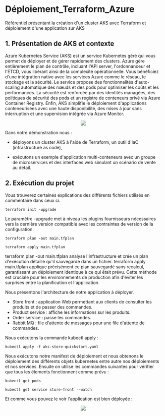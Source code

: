# Déploiement_Terraform_Azure
Référentiel présentant la création d'un cluster AKS avec Terraform et déploiement d'une application sur AKS

## 1. Présentation de AKS et contexte 
Azure Kubernetes Service (AKS) est un service Kubernetes géré qui vous permet de déployer et de gérer rapidement des clusters. Azure gère entièrement le plan de contrôle, incluant l'API server, l'ordonnanceur et l'ETCD, vous libérant ainsi de la complexité opérationnelle. Vous bénéficiez d'une intégration native avec les services Azure comme le réseau, le stockage et la sécurité. Le service propose des fonctionnalités d'auto-scaling automatique des nœuds et des pods pour optimiser les coûts et les performances. La sécurité est renforcée par des identités managées, des politiques de sécurité des pods et un registre de conteneurs privé via Azure Container Registry. Enfin, AKS simplifie le déploiement d'applications conteneurisées avec une haute disponibilité, des mises à jour sans interruption et une supervision intégrée via Azure Monitor.


<div align="center">
  <img src="https://www.google.com/imgres?q=AKS%20azure%20logo&imgurl=https%3A%2F%2Fblog.ippon.fr%2Fcontent%2Fimages%2F2020%2F06%2F600_487492196.jpeg&imgrefurl=https%3A%2F%2Fblog.ippon.fr%2F2020%2F06%2F10%2Faks%2F&docid=q-pYvHkbrScmaM&tbnid=TFQj57-I80YifM&vet=12ahUKEwjKr-mPi-2PAxWuUaQEHVVdOHIQM3oECBcQAA..i&w=289&h=162&hcb=2&ved=2ahUKEwjKr-mPi-2PAxWuUaQEHVVdOHIQM3oECBcQAA"/>
</div>

Dans notre démonstration nous :

- déployons un cluster AKS à l'aide de Terraform, un outil d'IaC (infrastructure as code),

- exécutons un exemple d'application multi-conteneurs avec un groupe de microservices et des interfaces web simulant un scénario de vente au détail.

## 2. Exécution du projet 
Vous trouverez certaines explications des différents fichiers utilisés en commentaire dans ceux ci. 

````
terraform init -upgrade 
````

Le paramètre -upgrade met à niveau les plugins fournisseurs nécessaires vers la dernière version compatible avec les contraintes de version de la configuration.

````
terraform plan -out main.tfplan

terraform apply main.tfplan
````

terraform plan -out main.tfplan analyse l'infrastructure et crée un plan d'exécution détaillé qu'il sauvegarde dans un fichier. terraform apply main.tfplan applique précisément ce plan sauvegardé sans recalcul, garantissant un déploiement identique à ce qui était prévu. Cette méthode est cruciale pour les environnements de production afin d'éviter les surprises entre la planification et l'application.

Nous présentons l'architecture de notre application à déployer.

- Store front : application Web permettant aux clients de consulter les produits et de passer des commandes.
- Product service : affiche les informations sur les produits.
- Order service : passe les commandes.
- Rabbit MQ : file d'attente de messages pour une file d'attente de commandes.

Nous exécutons la commande kubectl apply : 

````
kubectl apply -f aks-store-quickstart.yaml
````
Nous exécutons notre manifest de déploiement et nous obtenons le déploiement des différents objets kubernetes entre autre nos déploiements et nos services. Ensuite on utilise les commandes suivantes pour vérifier que tous les élements fonctionnent comme prévu : 

````
kubectl get pods

kubectl get service store-front --watch
````
Et comme vous pouvez le voir l'application est bien déployée : 

<div align="center">
  <img src="https://learn.microsoft.com/en-us/azure/aks/learn/media/quick-kubernetes-deploy-terraform/aks-store-application.png#lightbox"/>
</div>




